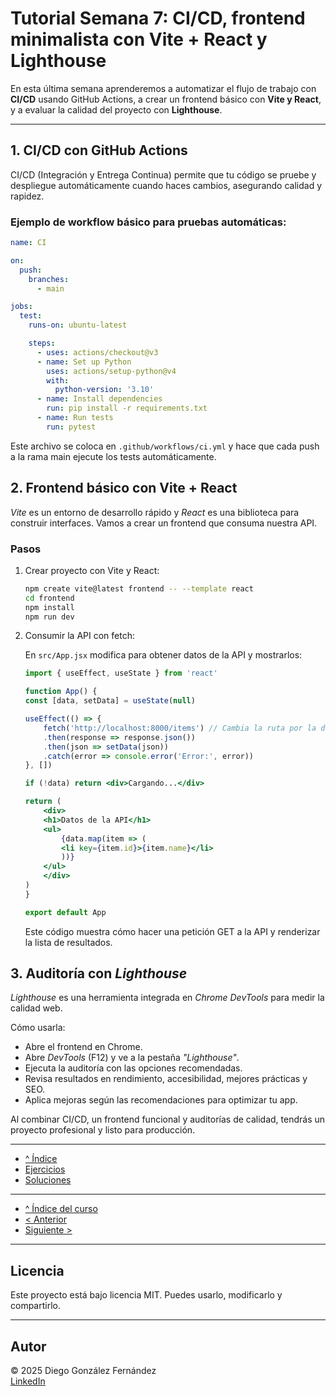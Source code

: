 # Tutorial Semana 7: CI/CD, frontend minimalista con Vite + React y Lighthouse

En esta última semana aprenderemos a automatizar el flujo de trabajo con **CI/CD** usando GitHub Actions, a crear un frontend básico con **Vite y React**, y a evaluar la calidad del proyecto con **Lighthouse**.

---

## 1. CI/CD con GitHub Actions

CI/CD (Integración y Entrega Continua) permite que tu código se pruebe y despliegue automáticamente cuando haces cambios, asegurando calidad y rapidez.

### Ejemplo de workflow básico para pruebas automáticas:

```yaml
name: CI

on:
  push:
    branches:
      - main

jobs:
  test:
    runs-on: ubuntu-latest

    steps:
      - uses: actions/checkout@v3
      - name: Set up Python
        uses: actions/setup-python@v4
        with:
          python-version: '3.10'
      - name: Install dependencies
        run: pip install -r requirements.txt
      - name: Run tests
        run: pytest
```

Este archivo se coloca en `.github/workflows/ci.yml` y hace que cada push a la rama main ejecute los tests automáticamente.

## 2. Frontend básico con Vite + React

*Vite* es un entorno de desarrollo rápido y *React* es una biblioteca para construir interfaces. Vamos a crear un frontend que consuma nuestra API.

### Pasos

1. Crear proyecto con Vite y React:

    ```bash
    npm create vite@latest frontend -- --template react
    cd frontend
    npm install
    npm run dev
    ```

2. Consumir la API con fetch:

    En `src/App.jsx` modifica para obtener datos de la API y mostrarlos:

    ```jsx
    import { useEffect, useState } from 'react'

    function App() {
    const [data, setData] = useState(null)

    useEffect(() => {
        fetch('http://localhost:8000/items') // Cambia la ruta por la de tu API
        .then(response => response.json())
        .then(json => setData(json))
        .catch(error => console.error('Error:', error))
    }, [])

    if (!data) return <div>Cargando...</div>

    return (
        <div>
        <h1>Datos de la API</h1>
        <ul>
            {data.map(item => (
            <li key={item.id}>{item.name}</li>
            ))}
        </ul>
        </div>
    )
    }

    export default App
    ```

    Este código muestra cómo hacer una petición GET a la API y renderizar la lista de resultados.

## 3. Auditoría con *Lighthouse*

*Lighthouse* es una herramienta integrada en *Chrome DevTools* para medir la calidad web.

Cómo usarla:

- Abre el frontend en Chrome.
- Abre *DevTools* (F12) y ve a la pestaña *"Lighthouse"*.
- Ejecuta la auditoría con las opciones recomendadas.
- Revisa resultados en rendimiento, accesibilidad, mejores prácticas y SEO.
- Aplica mejoras según las recomendaciones para optimizar tu app.

Al combinar CI/CD, un frontend funcional y auditorías de calidad, tendrás un proyecto profesional y listo para producción.

---

- [^ Índice](./readme.md)
- [Ejercicios](./ejercicios.md)
- [Soluciones](./soluciones.md)

---

- [^ Índice del curso](../readme.md)
- [< Anterior](../semana06/tutorial.md)
- [Siguiente >](../semana08/tutorial.md)


---

## Licencia

Este proyecto está bajo licencia MIT. Puedes usarlo, modificarlo y compartirlo.

---

## Autor

© 2025 Diego González Fernández  
[LinkedIn](https://www.linkedin.com/in/diego-gonzalez-fernandez)
